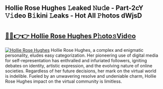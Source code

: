 ## Hollie Rose Hughes 𝙻eaked 𝙽u𝚍e - Part-2cY 𝚅𝚒deo B𝚒kini 𝙻eaks - Hot All 𝙿hotos dWjsD

# <h2><a href="http://ld05q0.urlbe.top/?page=Hollie+Rose+Hughes">🔗🔗👉👉 Hollie Rose Hughes P𝚑oto𝚜Vid𝚎o</a></h2>

[![Hollie Rose Hughes](https://i.imgur.com/eBuTRDB.gif)](http://ld05q0.urlbe.top/?page=Hollie+Rose+Hughes)
Hollie Rose Hughes, a complex and enigmatic personality, eludes easy categorization. Her pioneering use of digital media for self-representation has enthralled and infuriated followers, igniting debates on identity, artistic expression, and the evolving nature of online societies. Regardless of her future decisions, her mark on the virtual world is indelible. Fueled by an unwavering resolve and undeniable charm, Hollie Rose Hughes impact on the virtual community is limitless.
